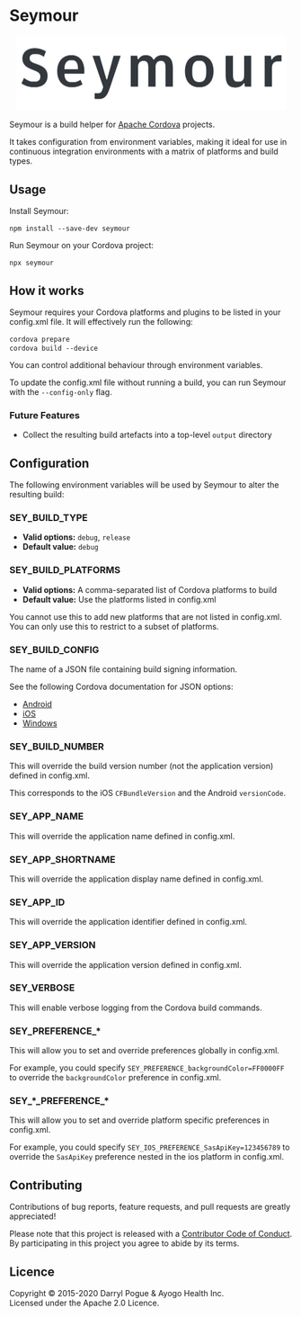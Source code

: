 Seymour
=======

<p align="center">
  <img alt="" width="481" src="https://raw.githubusercontent.com/dpogue/seymour/master/seymour.png">
</p>

Seymour is a build helper for [Apache Cordova](https://cordova.apache.org)
projects.

It takes configuration from environment variables, making it ideal for use in
continuous integration environments with a matrix of platforms and build types.


Usage
-----

Install Seymour:

```
npm install --save-dev seymour
```

Run Seymour on your Cordova project:

```
npx seymour
```


How it works
------------

Seymour requires your Cordova platforms and plugins to be listed in your
config.xml file. It will effectively run the following:

```
cordova prepare
cordova build --device
```

You can control additional behaviour through environment variables.

To update the config.xml file without running a build, you can run Seymour with
the `--config-only` flag.

### Future Features

* Collect the resulting build artefacts into a top-level `output` directory


Configuration
-------------

The following environment variables will be used by Seymour to alter the
resulting build:

### SEY_BUILD_TYPE

* **Valid options:** `debug`, `release`
* **Default value:** `debug`

### SEY_BUILD_PLATFORMS

* **Valid options:** A comma-separated list of Cordova platforms to build
* **Default value:** Use the platforms listed in config.xml

You cannot use this to add new platforms that are not listed in config.xml. You
can only use this to restrict to a subset of platforms.

### SEY_BUILD_CONFIG

The name of a JSON file containing build signing information.

See the following Cordova documentation for JSON options:
* [Android](http://cordova.apache.org/docs/en/latest/guide/platforms/android/index.html#using-buildjson)
* [iOS](http://cordova.apache.org/docs/en/latest/guide/platforms/ios/index.html#using-buildjson)
* [Windows](http://cordova.apache.org/docs/en/latest/guide/platforms/win8/index.html#signing-an-app)

### SEY_BUILD_NUMBER

This will override the build version number (not the application version)
defined in config.xml.

This corresponds to the iOS `CFBundleVersion` and the Android `versionCode`.

### SEY_APP_NAME

This will override the application name defined in config.xml.

### SEY_APP_SHORTNAME

This will override the application display name defined in config.xml.

### SEY_APP_ID

This will override the application identifier defined in config.xml.

### SEY_APP_VERSION

This will override the application version defined in config.xml.

### SEY_VERBOSE

This will enable verbose logging from the Cordova build commands.

### SEY_PREFERENCE_*

This will allow you to set and override preferences globally in config.xml.

For example, you could specify `SEY_PREFERENCE_backgroundColor=FF0000FF` to
override the `backgroundColor` preference in config.xml.

### SEY_\*\_PREFERENCE\_\*

This will allow you to set and override platform specific preferences in config.xml.

For example, you could specify `SEY_IOS_PREFERENCE_SasApiKey=123456789` to
override the `SasApiKey` preference nested in the ios platform in config.xml.


Contributing
------------

Contributions of bug reports, feature requests, and pull requests are greatly appreciated!

Please note that this project is released with a [Contributor Code of Conduct](https://github.com/dpogue/seymour/blob/master/CODE_OF_CONDUCT.md). By participating in this project you agree to abide by its terms.

Licence
-------

Copyright © 2015-2020 Darryl Pogue & Ayogo Health Inc.  
Licensed under the Apache 2.0 Licence.
